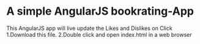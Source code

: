 # A simple AngularJS bookrating-App
This AngularJS app will live update the Likes and Dislikes on Click
1.Download this file.
2.Double click and open index.html in a web browser
